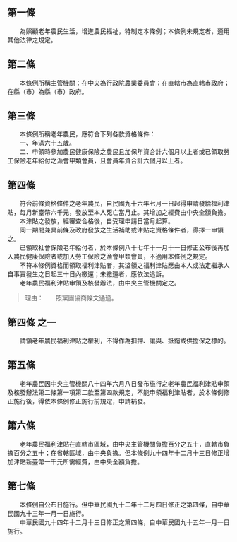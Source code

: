 第一條 
-------
　　為照顧老年農民生活，增進農民福祉，特制定本條例；本條例未規定者，適用其他法律之規定。  


第二條 
-------
　　本條例所稱主管機關：在中央為行政院農業委員會；在直轄市為直轄市政府；在縣（市）為縣（市）政府。  


第三條 
-------
　　本條例所稱老年農民，應符合下列各款資格條件：  
　　一、年滿六十五歲。  
　　二、申領時參加農民健康保險之農民且加保年資合計六個月以上者或已領取勞工保險老年給付之漁會甲類會員，且會員年資合計六個月以上者。  


第四條 
-------
　　符合前條資格條件之老年農民，自民國九十六年七月一日起得申請發給福利津貼，每月新臺幣六千元，發放至本人死亡當月止。其增加之經費由中央全額負擔。  
　　本津貼之發放，經審查合格後，自受理申請日當月起算。  
　　同一期間兼具前條及政府發放之生活補助或津貼之資格條件者，得擇一申領之。  
　　已領取社會保險老年給付者，於本條例八十七年十一月十一日修正公布後再加入農民健康保險者或加入勞工保險之漁會甲類會員，不適用本條例之規定。  
　　不符本條例資格而領取福利津貼者，其溢領之福利津貼應由本人或法定繼承人自事實發生之日起三十日內繳還；未繳還者，應依法追訴。  
　　老年農民福利津貼申領及核發辦法，由中央主管機關定之。  
> 理由：　　照黨團協商條文通過。



第四條 之一 
------------
　　請領老年農民福利津貼之權利，不得作為扣押、讓與、抵銷或供擔保之標的。  


第五條 
-------
　　老年農民因中央主管機關八十四年六月八日發布施行之老年農民福利津貼申領及核發辦法第二條第一項第二款至第四款規定，不能申領福利津貼者，於本條例修正施行後，得依本條例修正施行前規定，申請補發。  


第六條 
-------
　　老年農民福利津貼在直轄市區域，由中央主管機關負擔百分之五十，直轄市負擔百分之五十；在省轄區域，由中央負擔。但本條例九十四年十二月十三日修正增加津貼新臺幣一千元所需經費，由中央全額負擔。  


第七條 
-------
　　本條例自公布日施行。但中華民國九十二年十二月四日修正之第四條，自中華民國九十三年一月一日施行。  
　　中華民國九十四年十二月十三日修正之第四條，自中華民國九十五年一月一日施行。